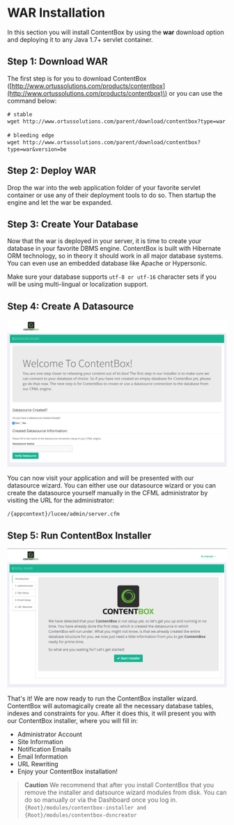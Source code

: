 # WAR Installation

In this section you will install ContentBox by using the **war** download option and deploying it to any Java 1.7+ servlet container.

## Step 1: Download WAR

The first step is for you to download ContentBox \([http://www.ortussolutions.com/products/contentbox](http://www.ortussolutions.com/products/contentbox)\) or you can use the command below:

```text
# stable
wget http://www.ortussolutions.com/parent/download/contentbox?type=war

# bleeding edge
wget http://www.ortussolutions.com/parent/download/contentbox?type=war&version=be
```

## Step 2: Deploy WAR

Drop the war into the web application folder of your favorite servlet container or use any of their deployment tools to do so. Then startup the engine and let the war be expanded.

## Step 3: Create Your Database

Now that the war is deployed in your server, it is time to create your database in your favorite DBMS engine. ContentBox is built with Hibernate ORM technology, so in theory it should work in all major database systems. You can even use an embedded database like Apache or Hypersonic.

Make sure your database supports `utf-8 or utf-16` character sets if you will be using multi-lingual or localization support.

## Step 4: Create A Datasource

![](../../.gitbook/assets/datasource_wizard.png)

You can now visit your application and will be presented with our datasource wizard. You can either use our datasource wizard or you can create the datasource yourself manually in the CFML administrator by visiting the URL for the administrator:

```text
/{appcontext}/lucee/admin/server.cfm
```

## Step 5: Run ContentBox Installer

![](../../.gitbook/assets/installer_wizard.png)

That's it! We are now ready to run the ContentBox installer wizard. ContentBox will automagically create all the necessary database tables, indexes and constraints for you. After it does this, it will present you with our ContentBox installer, where you will fill in:

* Administrator Account
* Site Information
* Notification Emails
* Email Information
* URL Rewriting
* Enjoy your ContentBox installation!

> **Caution** We recommend that after you install ContentBox that you remove the installer and datsource wizard modules from disk. You can do so manually or via the Dashboard once you log in. `{Root}/modules/contentbox-installer and {Root}/modules/contentbox-dsncreator`

